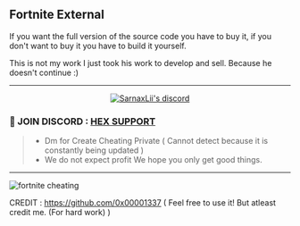 ## Fortnite External

If you want the full version of the source code you have to buy it, if you don't want to buy it you have to build it yourself.

This is not my work I just took his work to develop and sell. Because he doesn't continue :)

***
  <p align="center">
    <a href="https://discord.com/users/943374631644045363">
        <img title="Sarnax discord" alt="SarnaxLii's discord" src="https://discord.c99.nl/widget/theme-3/943374631644045363.png"/>
    </a>
</p>


### 💬 JOIN DISCORD : [HEX SUPPORT](https://discord.gg/Q4Y6u662Fm)
> - Dm for Create Cheating Private ( Cannot detect because it is constantly being updated )
> - We do not expect profit We hope you only get good things.

***
![fortnite cheating](https://user-images.githubusercontent.com/94861415/158261427-6d90404c-60c9-468e-84ba-fa656480c767.jpg)


CREDIT : https://github.com/0x00001337 ( Feel free to use it! But atleast credit me. (For hard work) ) 
